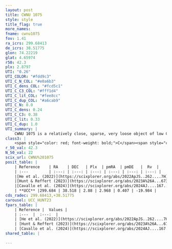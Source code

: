 ```yaml
---
layout: post
title: CWNU 1075
style: style
title_flag: true
more_names: 
fname: cwnu1075
fov: 1.41
ra_icrs: 299.68413
de_icrs: 38.51775
glon: 74.22219
glat: 4.65974
r50: 42.3
plx: 2.8797
UTI: "0.26"
UTI_COLOR: "#fdd9c3"
UTI_C_N_COL: "#e0a6b3"
UTI_C_dens_COL: "#fcd5c1"
UTI_C_C3_COL: "#fff1d4"
UTI_C_lit_COL: "#fee8cc"
UTI_C_dup_COL: "#a6cab9"
UTI_C_N: 0.0
UTI_C_dens: 0.24
UTI_C_C3: 0.38
UTI_C_lit: 0.33
UTI_C_dup: 1.0
UTI_summary: |
    CWNU 1075 is a relatively close, sparse, very loose object of low C3 quality. It was recently reported in the literature.<br><br><span style="color: #99180f; font-weight: bold;">Warning: </span>contains less than 25 stars with <i>P>0.5</i> estimated.
class3: |
    <span style="color: red; font-weight: bold;">C</span><span style="color: #FFC300; font-weight: bold;">B</span>
r_50_val: 42.3
N_50_val: 22
scix_url: CWNU%201075
posit_table: |
    | Reference    | RA    | DEC   | Plx  | pmRA  | pmDE   |  Rv  |
    | :---         | :---: | :---: | :---: | :---: | :---: | :---: |
    |[He et al. (2022)](https://scixplorer.org/abs/2022ApJS..262....7H) | 300.349 | 38.182 | 2.876 | 3.247 | 0.496 | -- |
    |[Hunt & Reffert (2023)](https://scixplorer.org/abs/2023A%26A...673A.114H) | 300.184 | 38.72 | 2.886 | 2.943 | 0.419 | -17.909 |
    |[Cavallo et al. (2024)](https://scixplorer.org/abs/2024AJ....167...12C) | 299.848 | 38.483 | 2.884 | -- | -- | -- |
    | **UCC** |299.684 | 38.518 | 2.88 | 2.968 | 0.407 | -19.984 | 
cds_radec: 299.68413,+38.51775
carousel: UCC_HUNT23
fpars_table: |
    | Reference |  Values |
    | :---  |  :---:  |
    | [He et al. (2022)](https://scixplorer.org/abs/2022ApJS..262....7H) | `A0=0.25, logAge=7.75` |
    | [Hunt & Reffert (2023)](https://scixplorer.org/abs/2023A%26A...673A.114H) | `AV50=0.132, diffAV50=0.578, MOD50=7.643, logAge50=8.071` |
    | [Cavallo et al. (2024)](https://scixplorer.org/abs/2024AJ....167...12C) | `AV50=0.7, dMod50=7.72, logAge50=7.73, [Fe/H]50=0.08` |
shared_table: |
    
---
```

